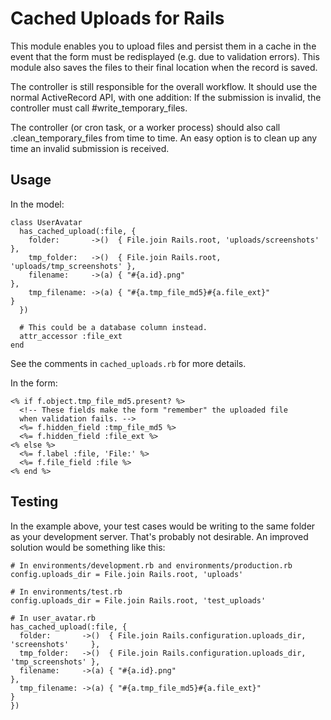# Cached Uploads for Rails

This module enables you to upload files and persist them in a cache in the event that
the form must be redisplayed (e.g. due to validation errors). This module also saves
the files to their final location when the record is saved.
 
The controller is still responsible for the overall workflow. It should use the normal
ActiveRecord API, with one addition: If the submission is invalid, the controller must
call #write_temporary_files.

The controller (or cron task, or a worker process) should also call
.clean_temporary_files from time to time. An easy option is to clean up any time an
invalid submission is received.

## Usage

In the model:

    class UserAvatar      
      has_cached_upload(:file, {
        folder:       ->()  { File.join Rails.root, 'uploads/screenshots'     },
        tmp_folder:   ->()  { File.join Rails.root, 'uploads/tmp_screenshots' },
        filename:     ->(a) { "#{a.id}.png"                                   },
        tmp_filename: ->(a) { "#{a.tmp_file_md5}#{a.file_ext}"                }
      })
      
      # This could be a database column instead.
      attr_accessor :file_ext
    end

See the comments in `cached_uploads.rb` for more details.

In the form:

    <% if f.object.tmp_file_md5.present? %>
      <!-- These fields make the form "remember" the uploaded file 
      when validation fails. -->
      <%= f.hidden_field :tmp_file_md5 %>
      <%= f.hidden_field :file_ext %>
    <% else %>
      <%= f.label :file, 'File:' %>
      <%= f.file_field :file %>
    <% end %>

## Testing

In the example above, your test cases would be writing to the same folder as your
development server. That's probably not desirable. An improved solution would be something
like this:
    
    # In environments/development.rb and environments/production.rb
    config.uploads_dir = File.join Rails.root, 'uploads'
    
    # In environments/test.rb
    config.uploads_dir = File.join Rails.root, 'test_uploads'
    
    # In user_avatar.rb
    has_cached_upload(:file, {
      folder:       ->()  { File.join Rails.configuration.uploads_dir, 'screenshots'     },
      tmp_folder:   ->()  { File.join Rails.configuration.uploads_dir, 'tmp_screenshots' },
      filename:     ->(a) { "#{a.id}.png"                                                },
      tmp_filename: ->(a) { "#{a.tmp_file_md5}#{a.file_ext}"                             }
    })